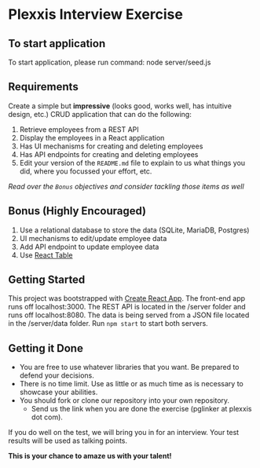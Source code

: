 # Plexxis Interview Exercise

## To start application
To start application, please run command: node server/seed.js


## Requirements
Create a simple but __impressive__ (looks good, works well, has intuitive design, etc.) CRUD application that can do the following:

1) Retrieve employees from a REST API  
2) Display the employees in a React application  
3) Has UI mechanisms for creating and deleting employees  
4) Has API endpoints for creating and deleting employees  
5) Edit your version of the `README.md` file to explain to us what things you did, where you focussed your effort, etc.

*Read over the `Bonus` objectives and consider tackling those items as well*

## Bonus (Highly Encouraged)

1) Use a relational database to store the data (SQLite, MariaDB, Postgres)  
2) UI mechanisms to edit/update employee data  
3) Add API endpoint to update employee data  
4) Use [React Table](https://react-table.js.org)  

## Getting Started
This project was bootstrapped with [Create React App](https://github.com/facebookincubator/create-react-app). The front-end app runs off localhost:3000. The REST API is located in the /server folder and runs off localhost:8080. The data is being served from a JSON file located in the /server/data folder. Run `npm start` to start both servers.

## Getting it Done
* You are free to use whatever libraries that you want. Be prepared to defend your decisions.
* There is no time limit. Use as little or as much time as is necessary to showcase your abilities.
* You should fork or clone our repository into your own repository.
  * Send us the link when you are done the exercise (pglinker at plexxis dot com).

If you do well on the test, we will bring you in for an interview. Your test results will be used as talking points.  

 __This is your chance to amaze us with your talent!__
